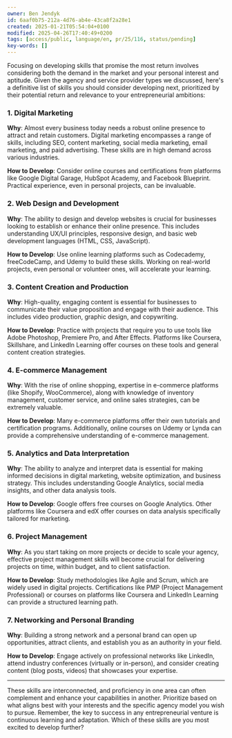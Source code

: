 ```yaml
---
owner: Ben Jendyk
id: 6aaf0b75-212a-4d76-ab4e-43ca8f2a28e1
created: 2025-01-21T05:54:04+0100
modified: 2025-04-26T17:40:49+0200
tags: [access/public, language/en, pr/25/116, status/pending]
key-words: []
---
```


Focusing on developing skills that promise the most return involves considering both the demand in the market and your personal interest and aptitude. Given the agency and service provider types we discussed, here's a definitive list of skills you should consider developing next, prioritized by their potential return and relevance to your entrepreneurial ambitions:

### 1. Digital Marketing

**Why**: Almost every business today needs a robust online presence to attract and retain customers. Digital marketing encompasses a range of skills, including SEO, content marketing, social media marketing, email marketing, and paid advertising. These skills are in high demand across various industries.

**How to Develop**: Consider online courses and certifications from platforms like Google Digital Garage, HubSpot Academy, and Facebook Blueprint. Practical experience, even in personal projects, can be invaluable.

### 2. Web Design and Development

**Why**: The ability to design and develop websites is crucial for businesses looking to establish or enhance their online presence. This includes understanding UX/UI principles, responsive design, and basic web development languages (HTML, CSS, JavaScript).

**How to Develop**: Use online learning platforms such as Codecademy, freeCodeCamp, and Udemy to build these skills. Working on real-world projects, even personal or volunteer ones, will accelerate your learning.

### 3. Content Creation and Production

**Why**: High-quality, engaging content is essential for businesses to communicate their value proposition and engage with their audience. This includes video production, graphic design, and copywriting.

**How to Develop**: Practice with projects that require you to use tools like Adobe Photoshop, Premiere Pro, and After Effects. Platforms like Coursera, Skillshare, and LinkedIn Learning offer courses on these tools and general content creation strategies.

### 4. E-commerce Management

**Why**: With the rise of online shopping, expertise in e-commerce platforms (like Shopify, WooCommerce), along with knowledge of inventory management, customer service, and online sales strategies, can be extremely valuable.

**How to Develop**: Many e-commerce platforms offer their own tutorials and certification programs. Additionally, online courses on Udemy or Lynda can provide a comprehensive understanding of e-commerce management.

### 5. Analytics and Data Interpretation

**Why**: The ability to analyze and interpret data is essential for making informed decisions in digital marketing, website optimization, and business strategy. This includes understanding Google Analytics, social media insights, and other data analysis tools.

**How to Develop**: Google offers free courses on Google Analytics. Other platforms like Coursera and edX offer courses on data analysis specifically tailored for marketing.

### 6. Project Management

**Why**: As you start taking on more projects or decide to scale your agency, effective project management skills will become crucial for delivering projects on time, within budget, and to client satisfaction.

**How to Develop**: Study methodologies like Agile and Scrum, which are widely used in digital projects. Certifications like PMP (Project Management Professional) or courses on platforms like Coursera and LinkedIn Learning can provide a structured learning path.

### 7. Networking and Personal Branding

**Why**: Building a strong network and a personal brand can open up opportunities, attract clients, and establish you as an authority in your field.

**How to Develop**: Engage actively on professional networks like LinkedIn, attend industry conferences (virtually or in-person), and consider creating content (blog posts, videos) that showcases your expertise.

---

These skills are interconnected, and proficiency in one area can often complement and enhance your capabilities in another. Prioritize based on what aligns best with your interests and the specific agency model you wish to pursue. Remember, the key to success in any entrepreneurial venture is continuous learning and adaptation. Which of these skills are you most excited to develop further?
